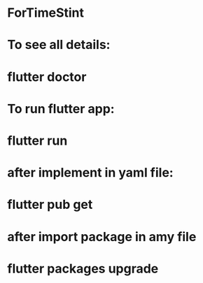 # ForTimeStint

# To see all details:
# flutter doctor

# To run flutter app:
# flutter run

# after implement in yaml file:
# flutter pub get

# after import package in amy file
# flutter packages upgrade